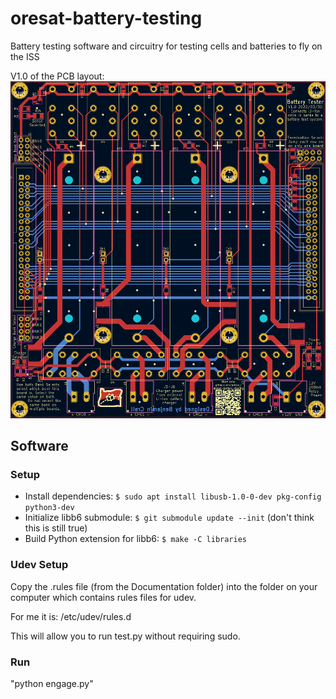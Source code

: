 # oresat-battery-testing

Battery testing software and circuitry for testing cells and batteries to fly on the ISS

V1.0 of the PCB layout:
![The PCB layout V1.0](https://github.com/oresat/oresat-battery-testing/raw/master/pcd-layout.png)

## Software

### Setup

- Install dependencies: `$ sudo apt install libusb-1.0-0-dev pkg-config python3-dev`
- Initialize libb6 submodule: `$ git submodule update --init` (don't think this is still true)
- Build Python extension for libb6: `$ make -C libraries`

### Udev Setup
Copy the .rules file (from the Documentation folder) into the folder on your computer which contains rules files for udev.

For me it is: /etc/udev/rules.d

This will allow you to run test.py without requiring sudo.

### Run

"python engage.py"
